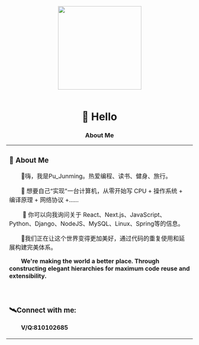 

<div align="center">


  <!-- knock code pictures 敲代码的图片 -->

  <picture>
    <source media="(prefers-color-scheme: dark)" srcset="https://cdn.jsdelivr.net/gh/sun0225SUN/sun0225SUN/assets/images/coding.gif" />
    <source media="(prefers-color-scheme: light)" srcset="https://cdn.jsdelivr.net/gh/sun0225SUN/sun0225SUN/assets/images/developer.svg" height="225px" />
    <img src="https://cdn.jsdelivr.net/gh/sun0225SUN/sun0225SUN/assets/images/coding.gif" />
  </picture>

 <!-- for beauty 留个空行好看点 -->


  <div>&nbsp;</div>

#  🙋 Hello




### About Me

<table>

<tr><td>

### 🤺 About Me

<p>&emsp;&emsp;👋嗨，我是Pu_Junming。热爱编程、读书、健身、旅行。</p>
<p>&emsp;&emsp;🔭 想要自己“实现”一台计算机，从零开始写 CPU + 操作系统 + 编译原理 + 网络协议 +......</p>
<p>&emsp;&emsp; 💬 你可以向我询问关于 React、Next.js、JavaScript、Python、Django、NodeJS、MySQL、Linux、Spring等的信息。
</p>
<p>&emsp;&emsp;🌱我们正在让这个世界变得更加美好，通过代码的重复使用和延展构建完美体系。</p>
<p>&emsp;&emsp;<strong>We're making the world a better place. Through constructing elegant hierarchies for maximum code reuse and extensibility.</strong></p>


  <!-- for beauty 留个空行好看点 -->
  <div>&nbsp;</div>

</td></tr>

<tr><td>

###  🛰️Connect with me:
<p>&emsp;&emsp;<strong>V/Q:810102685</strong></p>

</td></tr>



</table>
